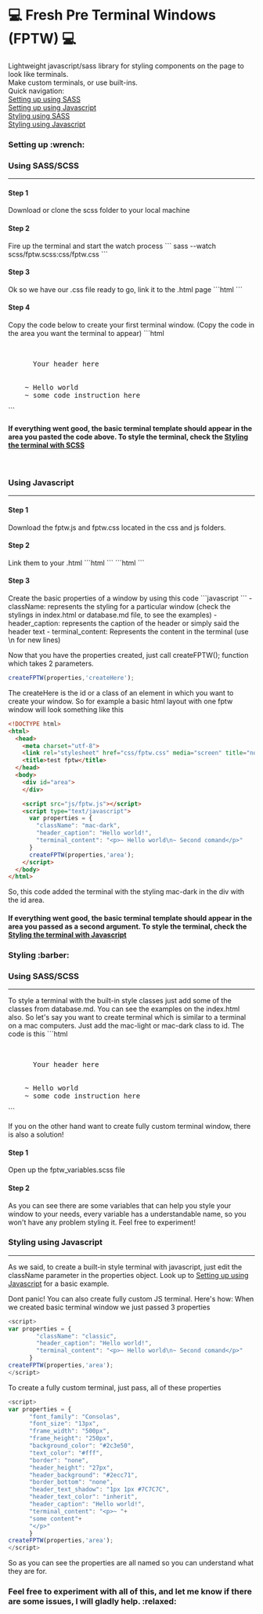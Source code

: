 # :computer: Fresh Pre Terminal Windows (FPTW) :computer:
Lightweight javascript/sass library for styling components on the page to look like terminals.<br>
Make custom terminals, or use built-ins.<br>
Quick navigation:<br>
<a href="#setupSASS">Setting up using SASS</a> <br>
<a href="#setupJS">Setting up using Javascript</a> <br>
<a href="#styling-with-scss">Styling using SASS</a> <br>
<a href="#styling-with-js">Styling using Javascript</a> <br>
<h3>Setting up :wrench:</h3>
<h3 id="setupSASS">Using SASS/SCSS</h3>
<hr>
<h4>Step 1</h4>
Download or clone the scss folder to your local machine
<h4>Step 2</h4>
Fire up the terminal and start the watch process
```
sass --watch scss/fptw.scss:css/fptw.css
```
<h4>Step 3</h4>
Ok so we have our .css file ready to go, link it to the .html page
```html
<link rel="stylesheet" href="css/fptw.css" media="screen">
```
<h4>Step 4</h4>
Copy the code below to create your first terminal window. (Copy the code in the area you want the terminal to appear)
```html
<pre class="fptw">
	<div class="fptw-header">
	  Your header here
	</div>
	~ Hello world
	~ some code instruction here
</pre>
```

<h4>If everything went good, the basic terminal template should appear in the area you pasted the code above. To style the terminal, check the <a href="#styling-with-scss">Styling the terminal with SCSS</a></h4>
<br>
<h3 id="setupJS">Using Javascript</h3>
<hr>
<h4>Step 1</h4>
Download the fptw.js and fptw.css located in the css and js folders.
<h4>Step 2</h4>
Link them to your .html
```html
<link rel="stylesheet" href="css/fptw.css" media="screen">
```
```html
<script src="js/fptw.js"></script>
```
<h4>Step 3</h4>
Create the basic properties of a window by using this code
```javascript
<script>
var properties = {
        "className": "classic",
        "header_caption": "Hello world!",
        "terminal_content": "<p>~ Hello world\n~ Second comand</p>"
      }
</script>
```
- className: represents the styling for a particular window (check the stylings in index.html or database.md file, to see the examples)
- header_caption: represents the caption of the header or simply said the header text
- terminal_content: Represents the content in the terminal (use \n for new lines)

Now that you have the properties created, just call createFPTW(); function which takes 2 parameters.
```javascript
createFPTW(properties,'createHere');
```
The createHere is the id or a class of an element in which you want to create your window. So for example a basic html layout with one fptw window will look something like this
```html
<!DOCTYPE html>
<html>
  <head>
    <meta charset="utf-8">
    <link rel="stylesheet" href="css/fptw.css" media="screen" title="no title" charset="utf-8">
    <title>test fptw</title>
  </head>
  <body>
    <div id="area">
    </div>

    <script src="js/fptw.js"></script>
    <script type="text/javascript">
      var properties = {
        "className": "mac-dark",
        "header_caption": "Hello world!",
        "terminal_content": "<p>~ Hello world\n~ Second comand</p>"
      }
      createFPTW(properties,'area');
    </script>
  </body>
</html>
```
So, this code added the terminal with the styling mac-dark in the div with the id area.
<h4>If everything went good, the basic terminal template should appear in the area you passed as a second argument. To style the terminal, check the <a href="#styling-with-js">Styling the terminal with Javascript</a></h4>

<h3>Styling :barber:</h3>
<h3 id="styling-with-scss">Using SASS/SCSS</h3>
<hr>
To style a terminal with the built-in style classes just add some of the classes from database.md. You can see the examples on the index.html also. So let's say you want to create terminal which is similar to a terminal on a mac computers. Just add the mac-light or mac-dark class to id. The code is this
```html
<pre class="fptw-mac-light">
	<div class="fptw-header-mac-light">
	  Your header here
	</div>
	~ Hello world
	~ some code instruction here
</pre>
```

If you on the other hand want to create fully custom terminal window, there is also a solution!
<h4>Step 1</h4>
Open up the fptw_variables.scss file
<h4>Step 2</h4>
As you can see there are some variables that can help you style your window to your needs, every variable has a understandable name, so you won't have any problem styling it. Feel free to experiment!

<h3 id="styling-with-js">Styling using Javascript</h3>
<hr>
As we said, to create a built-in style terminal with javascript, just edit the className parameter in the properties object. Look up to <a href="#setupJS">Setting up using Javascript</a> for a basic example.

Dont panic! You can also create fully custom JS terminal. Here's how:
When we created basic terminal window we just passed 3 properties
```javascript
<script>
var properties = {
        "className": "classic",
        "header_caption": "Hello world!",
        "terminal_content": "<p>~ Hello world\n~ Second comand</p>"
      }
createFPTW(properties,'area');
</script>
```
To create a fully custom terminal, just pass, all of these properties
```javascript
<script>
var properties = {
      "font_family": "Consolas",
      "font_size": "13px",
      "frame_width": "500px",
      "frame_height": "250px",
      "background_color": "#2c3e50",
      "text_color": "#fff",
      "border": "none",
      "header_height": "27px",
      "header_background": "#2ecc71",
      "border_bottom": "none",
      "header_text_shadow": "1px 1px #7C7C7C",
      "header_text_color": "inherit",
      "header_caption": "Hello world!",
      "terminal_content": "<p>~ "+
      "some content"+
      "</p>"
      }
createFPTW(properties,'area');
</script>
```
So as you can see the properties are all named so you can understand what they are for.
<h3>Feel free to experiment with all of this, and let me know if there are some issues, I will gladly help. :relaxed:</h3>
